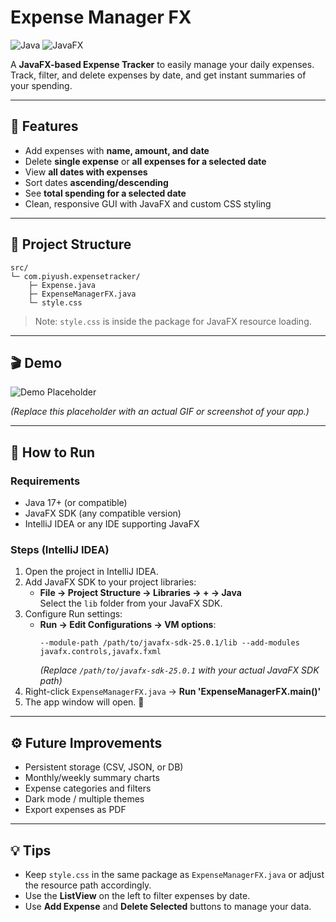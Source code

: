 # Expense Manager FX

![Java](https://img.shields.io/badge/Java-17-blue?logo=java)
![JavaFX](https://img.shields.io/badge/JavaFX-25.0.1-orange)

A **JavaFX-based Expense Tracker** to easily manage your daily expenses. Track, filter, and delete expenses by date, and get instant summaries of your spending.

---

## 📌 Features

- Add expenses with **name, amount, and date**
- Delete **single expense** or **all expenses for a selected date**
- View **all dates with expenses**
- Sort dates **ascending/descending**
- See **total spending for a selected date**
- Clean, responsive GUI with JavaFX and custom CSS styling

---

## 📁 Project Structure

    src/
    └─ com.piyush.expensetracker/
        ├─ Expense.java
        ├─ ExpenseManagerFX.java
        └─ style.css

 
> Note: `style.css` is inside the package for JavaFX resource loading.
> 
>
---

## 🎬 Demo

![Demo Placeholder](https://via.placeholder.com/600x300.png?text=Run+the+App+to+See+Demo)

*(Replace this placeholder with an actual GIF or screenshot of your app.)*

---

## 🏃 How to Run

### Requirements

- Java 17+ (or compatible)
- JavaFX SDK (any compatible version)
- IntelliJ IDEA or any IDE supporting JavaFX

### Steps (IntelliJ IDEA)

1. Open the project in IntelliJ IDEA.
2. Add JavaFX SDK to your project libraries:
    - **File → Project Structure → Libraries → + → Java**  
      Select the `lib` folder from your JavaFX SDK.
3. Configure Run settings:
    - **Run → Edit Configurations → VM options**:
      ```
      --module-path /path/to/javafx-sdk-25.0.1/lib --add-modules javafx.controls,javafx.fxml
      ```
      *(Replace `/path/to/javafx-sdk-25.0.1` with your actual JavaFX SDK path)*
4. Right-click `ExpenseManagerFX.java` → **Run 'ExpenseManagerFX.main()'**
5. The app window will open. 🎉

---

## ⚙️ Future Improvements

- Persistent storage (CSV, JSON, or DB)
- Monthly/weekly summary charts
- Expense categories and filters
- Dark mode / multiple themes
- Export expenses as PDF

---

## 💡 Tips

- Keep `style.css` in the same package as `ExpenseManagerFX.java` or adjust the resource path accordingly.
- Use the **ListView** on the left to filter expenses by date.
- Use **Add Expense** and **Delete Selected** buttons to manage your data.
